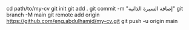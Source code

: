 cd path/to/my-cv
git init
git add .
git commit -m "إضافة السيرة الذاتية"
git branch -M main
git remote add origin https://github.com/eng.abdulhamid/my-cv.git
git push -u origin main
